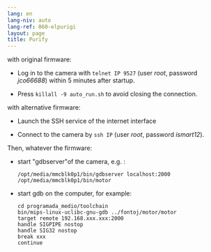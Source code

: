 ```yaml
---
lang: en
lang-niv: auto
lang-ref: 060-elpurigi
layout: page
title: Purify
---
```


with original firmware:

* Log in to the camera with `telnet IP 9527` (user _root_, password _jco66688_) within 5 minutes after startup.


* Press `killall -9 auto_run.sh` to avoid closing the connection.



with alternative firmware:

* Launch the SSH service of the internet interface


* Connect to the camera by `ssh IP` (user _root_, password _ismart12_).



Then, whatever the firmware:

* start "gdbserver"of the camera, e.g. :  


     `/opt/media/mmcblk0p1/bin/gdbserver localhost:2000 /opt/media/mmcblk0p1/bin/motor`
* start gdb on the computer, for example:

    ```
    cd programada_medio/toolchain
    bin/mips-linux-uclibc-gnu-gdb ../fontoj/motor/motor 
    target remote 192.168.xxx.xxx:2000
    handle SIGPIPE nostop
    handle SIG32 nostop
    break xxx
    continue 
    ```



